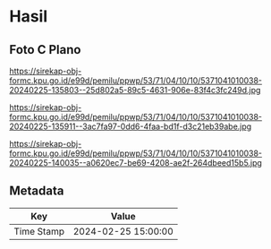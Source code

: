 # Hasil

## Foto C Plano

https://sirekap-obj-formc.kpu.go.id/e99d/pemilu/ppwp/53/71/04/10/10/5371041010038-20240225-135803--25d802a5-89c5-4631-906e-83f4c3fc249d.jpg

https://sirekap-obj-formc.kpu.go.id/e99d/pemilu/ppwp/53/71/04/10/10/5371041010038-20240225-135911--3ac7fa97-0dd6-4faa-bd1f-d3c21eb39abe.jpg

https://sirekap-obj-formc.kpu.go.id/e99d/pemilu/ppwp/53/71/04/10/10/5371041010038-20240225-140035--a0620ec7-be69-4208-ae2f-264dbeed15b5.jpg


## Metadata

| Key        | Value               |
| ---------- | ------------------- |
| Time Stamp | 2024-02-25 15:00:00 |



